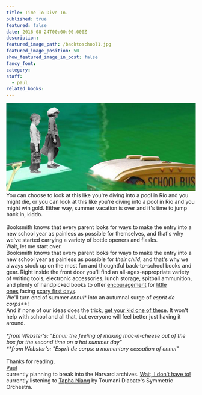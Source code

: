 ```yaml
---
title: Time To Dive In.
published: true
featured: false
date: 2016-08-24T00:00:00.000Z
description:
featured_image_path: /backtoschool1.jpg
featured_image_position: 50
show_featured_image_in_post: false
fancy_font:
category:
staff:
  - paul
related_books:
---
```



![](/uploads/versions/backtoschool1---x----510-236x---.jpg)You can choose to look at this like you're diving into a pool in Rio and you might die, or you can look at this like you're diving into a pool in Rio and you might win gold. Either way, summer vacation is over and it's time to jump back in, kiddo.
<br>
<br>Booksmith knows that every parent looks for ways to make the entry into a new school year as painless as possible for themselves, and that's why we've started carrying a variety of bottle openers and flasks.
<br>Wait, let me start over.
<br>Booksmith knows that every parent looks for ways to make the entry into a new school year as painless as possible for *their child*, and that's why we always stock up on the most fun and thoughtful back-to-school books and gear. Right inside the front door you'll find an all-ages-appropriate variety of writing tools, electronic accessories, lunch storage, spitball ammunition, and plenty of handpicked books to offer [encouragement](http://www.brooklinebooksmith-shop.com/book/9780385384711) for [little ones](http://www.brooklinebooksmith-shop.com/book/9781442422483) facing [scary first days](http://www.brooklinebooksmith-shop.com/book/9780553509441).
<br>We'll turn end of summer *ennui*\* into an autumnal surge of *esprit de corps*\*\*!
<br>And if none of our ideas does the trick, [get your kid one of these](http://www.thisiscolossal.com/2016/08/slow-dance-picture-frame-illusion/). It won't help with school and all that, but everyone will feel better just having it around.
<br>
<br>*\*from Webster's: "Ennui: the feeling of making mac-n-cheese out of the box for the second time on a hot summer day"
<br>\*\*from Webster's: "Esprit de corps: a momentary cessation of ennui"*
<br>
<br>Thanks for reading,
<br>[Paul](http://www.ptpainter.com/)
<br>currently planning to break into the Harvard archives. [Wait, I don't have to!](http://www.curbed.com/2016/8/16/12501222/bauhaus-harvard-collection-works)
<br>currently listening to [Tapha Niang](https://www.youtube.com/watch?v=llr2_E0dFRE) by Toumani Diabate's Symmetric Orchestra.